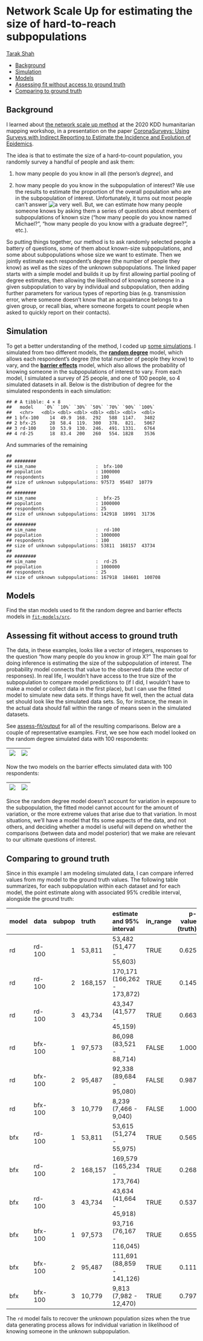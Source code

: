 Network Scale Up for estimating the size of hard-to-reach subpopulations
================
[Tarak Shah](https://hrdag.org/people/tarak-shah/)

-   <a href="#background" id="toc-background">Background</a>
-   <a href="#simulation" id="toc-simulation">Simulation</a>
-   <a href="#models" id="toc-models">Models</a>
-   <a href="#assessing-fit-without-access-to-ground-truth"
    id="toc-assessing-fit-without-access-to-ground-truth">Assessing fit
    without access to ground truth</a>
-   <a href="#comparing-to-ground-truth"
    id="toc-comparing-to-ground-truth">Comparing to ground truth</a>

## Background

I learned about [the network scale up
method](https://www.ncbi.nlm.nih.gov/pmc/articles/PMC4777323/) at the
2020 KDD humanitarian mapping workshop, in a presentation on the paper
[CoronaSurveys: Using Surveys with Indirect Reporting to Estimate the
Incidence and Evolution of Epidemics](https://arxiv.org/abs/2005.12783).

The idea is that to estimate the size of a hard-to-count population, you
randomly survey a handful of people and ask them:

1)  how many people do you know in all (the person’s *degree*), and

2)  how many people do you know in the subpopulation of interest? We use
    the results to estimate the proportion of the overall population who
    are in the subpopulation of interest. Unfortunately, it turns out
    most people can’t answer
    ![a](https://latex.codecogs.com/png.image?%5Cdpi%7B110%7D&space;%5Cbg_white&space;a "a")
    very well. But, we can estimate how many people someone knows by
    asking them a series of questions about members of subpopulations of
    known size (“how many people do you know named Michael?”, “how many
    people do you know with a graduate degree?”, etc.).

So putting things together, our method is to ask randomly selected
people a battery of questions, some of them about known-size
subpopulations, and some about subpopulations whose size we want to
estimate. Then we jointly estimate each respondent’s degree (the number
of people they know) as well as the sizes of the unknown subpopulations.
The linked paper starts with a simple model and builds it up by first
allowing partial pooling of degree estimates, then allowing the
likelihood of knowing someone in a given subpopulation to vary by
individual and subpopulation, then adding further parameters for various
types of reporting bias (e.g. transmission error, where someone doesn’t
know that an acquaintance belongs to a given group, or recall bias,
where someone forgets to count people when asked to quickly report on
their contacts).

## Simulation

To get a better understanding of the method, I coded up [some
simulations](%60r%20here::here(%22simulate%22)%60). I simulated from two
different models, the [**random
degree**](/Users/tshah/git/network-scale-up/simulate/src/rand-degree.R)
model, which allows each respondent’s degree (the total number of people
they know) to vary, and the [**barrier
effects**](/Users/tshah/git/network-scale-up/simulate/src/barrier-fx.R)
model, which also allows the probability of knowing someone in the
subpopulations of interest to vary. From each model, I simulated a
survey of 25 people, and one of 100 people, so 4 simulated datasets in
all. Below is the distribution of degree for the simulated respondents
in each simulation:

    ## # A tibble: 4 × 8
    ##   model    `0%` `10%` `30%` `50%` `70%` `90%` `100%`
    ##   <chr>   <dbl> <dbl> <dbl> <dbl> <dbl> <dbl>  <dbl>
    ## 1 bfx-100    14  49.9  168.  292   588  1147.   3402
    ## 2 bfx-25     28  58.4  119.  300   378.  821.   5067
    ## 3 rd-100     10  53.9  130.  246.  491. 1331.   6764
    ## 4 rd-25      18  83.4  200   260   554. 1828    3536

And summaries of the remaining

    ## 
    ## ########
    ## sim_name                      :  bfx-100 
    ## population                    : 1000000
    ## respondents                   : 100
    ## size of unknown subpopulations: 97573  95487  10779
    ## 
    ## ########
    ## sim_name                      :  bfx-25 
    ## population                    : 1000000
    ## respondents                   : 25
    ## size of unknown subpopulations: 142918  18991  31736
    ## 
    ## ########
    ## sim_name                      :  rd-100 
    ## population                    : 1000000
    ## respondents                   : 100
    ## size of unknown subpopulations: 53811  168157  43734
    ## 
    ## ########
    ## sim_name                      :  rd-25 
    ## population                    : 1000000
    ## respondents                   : 25
    ## size of unknown subpopulations: 167918  184601  100708

## Models

Find the stan models used to fit the random degree and barrier effects
models in [`fit-models/src`](%60here::here(%22fit-models/src%22)%60).

## Assessing fit without access to ground truth

The data, in these examples, looks like a vector of integers, responses
to the question “how many people do you know in group X?” The main goal
for doing inference is estimating the size of the subpopulation of
interest. The probability model connects that value to the observed data
(the vector of responses). In real life, I wouldn’t have access to the
true size of the subpopulation to compare model predictions to (if I
did, I wouldn’t have to make a model or collect data in the first
place), but I can use the fitted model to simulate new data sets. If
things have fit well, then the actual data set should look like the
simulated data sets. So, for instance, the mean in the actual data
should fall within the range of means seen in the simulated datasets.

See
[assess-fit/output](/Users/tshah/git/network-scale-up/assess-fit/output)
for all of the resulting comparisons. Below are a couple of
representative examples. First, we see how each model looked on the
random degree simulated data with 100 respondents:

| ![](/Users/tshah/git/network-scale-up/assess-fit/output/checkfit-rd-100-rd.png) | ![](/Users/tshah/git/network-scale-up/assess-fit/output/checkfit-rd-100-bfx.png) |
|---------------------------------------------------------------------------------|----------------------------------------------------------------------------------|

Now the two models on the barrier effects simulated data with 100
respondents:

| ![](/Users/tshah/git/network-scale-up/assess-fit/output/checkfit-bfx-100-rd.png) | ![](/Users/tshah/git/network-scale-up/assess-fit/output/checkfit-bfx-100-bfx.png) |
|----------------------------------------------------------------------------------|-----------------------------------------------------------------------------------|

Since the random degree model doesn’t account for variation in exposure
to the subpopulation, the fitted model cannot account for the amount of
variation, or the more extreme values that arise due to that variation.
In most situations, we’ll have a model that fits some aspects of the
data, and not others, and deciding whether a model is useful will depend
on whether the comparisons (between data and model posterior) that we
make are relevant to our ultimate questions of interest.

## Comparing to ground truth

Since in this example I am modeling simulated data, I can compare
inferred values from my model to the ground truth values. The following
table summarizes, for each subpopulation within each dataset and for
each model, the point estimate along with associated 95% credible
interval, alongside the ground truth:

| model | data    | subpop | truth   | estimate and 95% interval   | in_range | p-value (truth) |
|:------|:--------|-------:|:--------|:----------------------------|:---------|----------------:|
| rd    | rd-100  |      1 | 53,811  | 53,482 (51,477 - 55,603)    | TRUE     |           0.625 |
| rd    | rd-100  |      2 | 168,157 | 170,171 (166,262 - 173,872) | TRUE     |           0.145 |
| rd    | rd-100  |      3 | 43,734  | 43,347 (41,577 - 45,159)    | TRUE     |           0.663 |
| rd    | bfx-100 |      1 | 97,573  | 86,098 (83,521 - 88,714)    | FALSE    |           1.000 |
| rd    | bfx-100 |      2 | 95,487  | 92,338 (89,684 - 95,080)    | FALSE    |           0.987 |
| rd    | bfx-100 |      3 | 10,779  | 8,239 (7,466 - 9,040)       | FALSE    |           1.000 |
| bfx   | rd-100  |      1 | 53,811  | 53,615 (51,274 - 55,975)    | TRUE     |           0.565 |
| bfx   | rd-100  |      2 | 168,157 | 169,579 (165,234 - 173,764) | TRUE     |           0.268 |
| bfx   | rd-100  |      3 | 43,734  | 43,634 (41,664 - 45,918)    | TRUE     |           0.537 |
| bfx   | bfx-100 |      1 | 97,573  | 93,716 (76,167 - 116,045)   | TRUE     |           0.655 |
| bfx   | bfx-100 |      2 | 95,487  | 111,691 (88,859 - 141,126)  | TRUE     |           0.111 |
| bfx   | bfx-100 |      3 | 10,779  | 9,813 (7,982 - 12,470)      | TRUE     |           0.797 |

The `rd` model fails to recover the unknown population sizes when the
true data generating process allows for individual variation in
likelihood of knowing someone in the unknown subpopulation.
